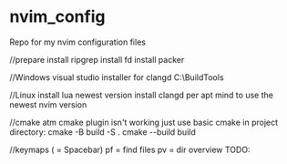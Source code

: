 # nvim_config
Repo for my nvim configuration files

//prepare
install ripgrep
install fd 
install packer 

//Windows
visual studio installer for clangd 
C:\BuildTools

//Linux
install lua newest version
install clangd per apt
mind to use the newest nvim version

//cmake
atm cmake plugin isn't working
just use basic cmake in project directory:
cmake -B build -S . 
cmake --build build

//keymaps
(<leader> = Spacebar)
<leader>pf = find files
<leader>pv = dir overview
TODO:
